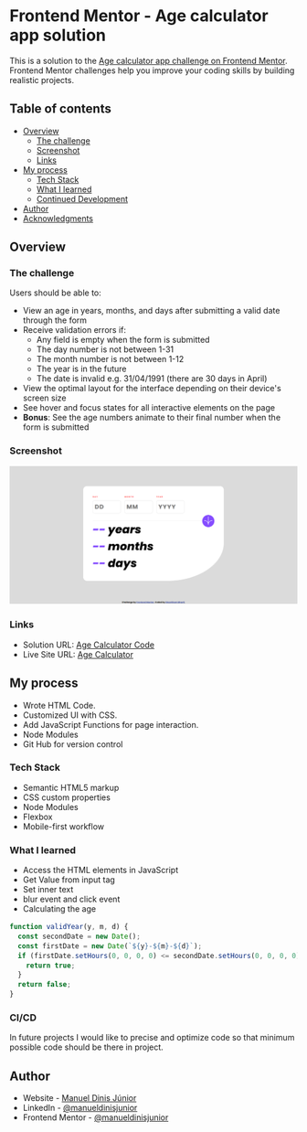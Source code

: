 # Frontend Mentor - Age calculator app solution

This is a solution to the [Age calculator app challenge on Frontend Mentor](https://www.frontendmentor.io/challenges/age-calculator-app-dF9DFFpj-Q). Frontend Mentor challenges help you improve your coding skills by building realistic projects.

## Table of contents

- [Overview](#overview)
  - [The challenge](#the-challenge)
  - [Screenshot](#screenshot)
  - [Links](#links)
- [My process](#my-process)
  - [Tech Stack](#tech-stack)
  - [What I learned](#what-i-learned)
  - [Continued Development](#CI/CD)
- [Author](#author)
- [Acknowledgments](#acknowledgments)

## Overview

### The challenge

Users should be able to:

- View an age in years, months, and days after submitting a valid date through the form
- Receive validation errors if:
  - Any field is empty when the form is submitted
  - The day number is not between 1-31
  - The month number is not between 1-12
  - The year is in the future
  - The date is invalid e.g. 31/04/1991 (there are 30 days in April)
- View the optimal layout for the interface depending on their device's screen size
- See hover and focus states for all interactive elements on the page
- **Bonus**: See the age numbers animate to their final number when the form is submitted

### Screenshot

![](./screenshot.jpg)

### Links

- Solution URL: [Age Calculator Code](https://github.com/manueldinisjunior/age-calculator-app)
- Live Site URL: [Age Calculator](https://manueldinisjunior.github.io/age-calculator-app/)

## My process

- Wrote HTML Code.
- Customized UI with CSS.
- Add JavaScript Functions for page interaction.
- Node Modules
- Git Hub for version control

### Tech Stack

- Semantic HTML5 markup
- CSS custom properties
- Node Modules
- Flexbox
- Mobile-first workflow

### What I learned

- Access the HTML elements in JavaScript
- Get Value from input tag
- Set inner text
- blur event and click event
- Calculating the age

```js
function validYear(y, m, d) {
  const secondDate = new Date();
  const firstDate = new Date(`${y}-${m}-${d}`);
  if (firstDate.setHours(0, 0, 0, 0) <= secondDate.setHours(0, 0, 0, 0)) {
    return true;
  }
  return false;
}
```

### CI/CD

In future projects I would like to precise and optimize code so that minimum possible code should be there in project.

## Author

* Website - [Manuel Dinis Júnior](https://manueldinisjunior.com/)
* LinkedIn - [@manueldinisjunior](https://www.linkedin.com/in//manueldinisjunior)
* Frontend Mentor - [@manueldinisjunior](https://www.frontendmentor.io/profile/manueldinisjunior)
